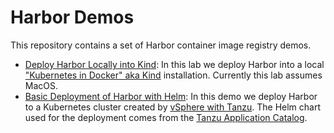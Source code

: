 # Harbor Demos

This repository contains a set of Harbor container image registry demos.

* [Deploy Harbor Locally into Kind](install-harbor-kind.md): In this lab we deploy Harbor into a local ["Kubernetes in Docker" aka Kind](https://kind.sigs.k8s.io/) installation. Currently this lab assumes MacOS.
* [Basic Deployment of Harbor with Helm](basic-harbor-helm.md): In this demo we deploy Harbor to a Kubernetes cluster created by [vSphere with Tanzu](https://tanzu.vmware.com/kubernetes-grid). The Helm chart used for the deployment comes from the [Tanzu Application Catalog](https://tanzu.vmware.com/application-catalog).